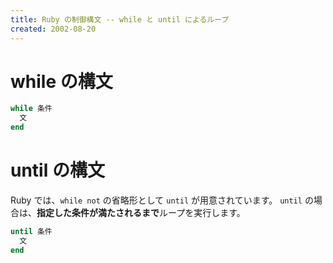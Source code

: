```yaml
---
title: Ruby の制御構文 -- while と until によるループ
created: 2002-08-20
---
```


while の構文
====
```ruby
while 条件
  文
end
```


until の構文
====
Ruby では、`while not` の省略形として `until` が用意されています。
`until` の場合は、**指定した条件が満たされるまで**ループを実行します。

```ruby
until 条件
  文
end
```

